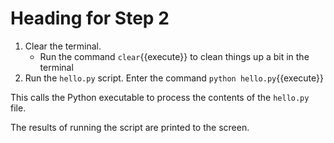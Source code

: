 # Heading for Step 2

1. Clear the terminal.
    - Run the command `clear`{{execute}} to clean things up a bit in the terminal
2. Run the `hello.py` script.  Enter the command `python hello.py`{{execute}}

This calls the Python executable to process the contents of the `hello.py` file.

The results of running the script are printed to the screen.
